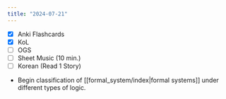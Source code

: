 ```yaml
---
title: "2024-07-21"
---
```


- [x] Anki Flashcards
- [x] KoL
- [ ] OGS
- [ ] Sheet Music (10 min.)
- [ ] Korean (Read 1 Story)

* Begin classification of [[formal_system/index|formal systems]] under different types of logic.